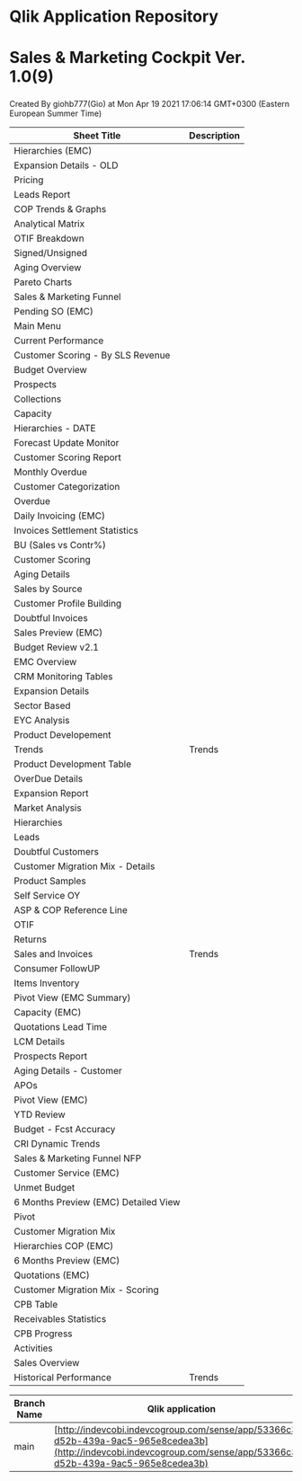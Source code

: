 # Qlik Application Repository 
# Sales & Marketing Cockpit Ver. 1.0(9)
### 
Created By giohb777(Gio) at Mon Apr 19 2021 17:06:14 GMT+0300 (Eastern European Summer Time)




Sheet Title | Description
------------ | -------------
Hierarchies (EMC)|
Expansion Details - OLD|
Pricing|
Leads Report|
COP Trends & Graphs|
Analytical Matrix|
OTIF Breakdown|
Signed/Unsigned|
Aging Overview|
Pareto Charts|
Sales & Marketing Funnel|
Pending SO (EMC)|
Main Menu|
Current Performance|
Customer Scoring - By SLS Revenue|
Budget Overview|
Prospects|
Collections|
Capacity|
Hierarchies - DATE|
Forecast Update Monitor|
Customer Scoring  Report|
Monthly Overdue|
Customer Categorization|
Overdue|
Daily Invoicing (EMC)|
Invoices Settlement Statistics|
BU (Sales vs Contr%)|
Customer Scoring|
Aging Details|
Sales by Source|
Customer Profile Building|
Doubtful Invoices|
Sales Preview (EMC)|
Budget Review v2.1|
EMC Overview|
CRM Monitoring Tables|
Expansion Details|
Sector Based|
EYC Analysis|
Product Developement|
Trends|Trends
Product Development Table|
OverDue Details|
Expansion Report|
Market Analysis|
Hierarchies|
Leads|
Doubtful Customers|
Customer Migration Mix - Details|
Product Samples|
Self Service OY|
ASP & COP Reference Line|
OTIF|
Returns|
Sales and Invoices|Trends
Consumer FollowUP|
Items Inventory|
Pivot View (EMC Summary)|
Capacity (EMC)|
Quotations Lead Time|
LCM Details|
Prospects Report|
Aging Details - Customer|
APOs|
Pivot View (EMC)|
YTD Review|
Budget - Fcst  Accuracy|
CRI Dynamic Trends|
Sales & Marketing Funnel NFP|
Customer Service (EMC)|
Unmet Budget|
6 Months Preview (EMC) Detailed View|
Pivot|
Customer Migration Mix|
Hierarchies  COP (EMC)|
6 Months Preview (EMC)|
Quotations (EMC)|
Customer Migration Mix - Scoring|
CPB Table|
Receivables Statistics|
CPB Progress|
Activities|
Sales Overview|
Historical Performance|Trends



Branch Name|Qlik application
---|---
main|[http://indevcobi.indevcogroup.com/sense/app/53366c30-d52b-439a-9ac5-965e8cedea3b](http://indevcobi.indevcogroup.com/sense/app/53366c30-d52b-439a-9ac5-965e8cedea3b)